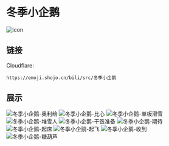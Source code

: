# 冬季小企鹅
![icon](https://emoji.shojo.cn/bili/src/冬季小企鹅/icon.png)
## 链接
Cloudflare:
```
https://emoji.shojo.cn/bili/src/冬季小企鹅
```
## 展示
![冬季小企鹅-奥利给](https://emoji.shojo.cn/bili/src/冬季小企鹅/冬季小企鹅-奥利给.png)
![冬季小企鹅-比心](https://emoji.shojo.cn/bili/src/冬季小企鹅/冬季小企鹅-比心.png)
![冬季小企鹅-单板滑雪](https://emoji.shojo.cn/bili/src/冬季小企鹅/冬季小企鹅-单板滑雪.png)
![冬季小企鹅-堆雪人](https://emoji.shojo.cn/bili/src/冬季小企鹅/冬季小企鹅-堆雪人.png)
![冬季小企鹅-干饭准备](https://emoji.shojo.cn/bili/src/冬季小企鹅/冬季小企鹅-干饭准备.png)
![冬季小企鹅-期待](https://emoji.shojo.cn/bili/src/冬季小企鹅/冬季小企鹅-期待.png)
![冬季小企鹅-起床](https://emoji.shojo.cn/bili/src/冬季小企鹅/冬季小企鹅-起床.png)
![冬季小企鹅-起飞](https://emoji.shojo.cn/bili/src/冬季小企鹅/冬季小企鹅-起飞.png)
![冬季小企鹅-收到](https://emoji.shojo.cn/bili/src/冬季小企鹅/冬季小企鹅-收到.png)
![冬季小企鹅-糖葫芦](https://emoji.shojo.cn/bili/src/冬季小企鹅/冬季小企鹅-糖葫芦.png)
